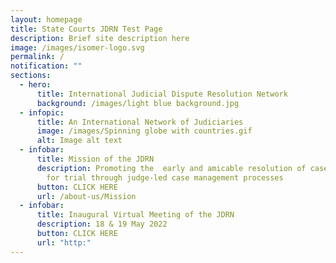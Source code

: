 ```yaml
---
layout: homepage
title: State Courts JDRN Test Page
description: Brief site description here
image: /images/isomer-logo.svg
permalink: /
notification: ""
sections:
  - hero:
      title: International Judicial Dispute Resolution Network
      background: /images/light blue background.jpg
  - infopic:
      title: An International Network of Judiciaries
      image: /images/Spinning globe with countries.gif
      alt: Image alt text
  - infobar:
      title: Mission of the JDRN
      description: Promoting the  early and amicable resolution of cases without need
        for trial through judge-led case management processes
      button: CLICK HERE
      url: /about-us/Mission
  - infobar:
      title: Inaugural Virtual Meeting of the JDRN
      description: 18 & 19 May 2022
      button: CLICK HERE
      url: "http:"
---
```


